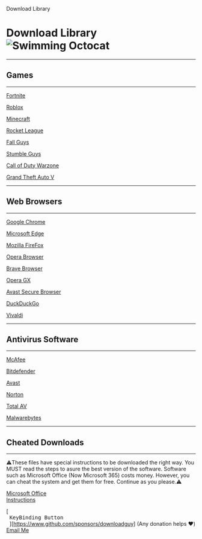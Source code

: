 Download Library

Download Library![Swimming Octocat](http://i.imgur.com/Cj4rMrS.gif "Download Library")
======================================================================================

* * *

Games
-----

* * *

  
[Fortnite](https://store.epicgames.com/en-US/p/fortnite)  
  
[Roblox](https://www.roblox.com/download)  
  
[Minecraft](https://www.minecraft.net)  
  
[Rocket League](https://store.epicgames.com/en-US/p/rocket-league)  
  
[Fall Guys](https://www.fallguys.com/en-US/download)  
  
[Stumble Guys](https://store.steampowered.com/app/1677740/Stumble_Guys/)  
  
[Call of Duty Warzone](https://store.steampowered.com/app/1962663/Call_of_Duty_Warzone_20/)  
  
[Grand Theft Auto V](https://www.filehorse.com/download-grand-theft-auto-5/download/)

* * *

Web Browsers
------------

* * *

  
  
[Google Chrome](https://www.google.com/chrome/)  
  
[Microsoft Edge](https://www.microsoft.com/en-us/edge/download?form=MA13FJ)  
  
[Mozilla FireFox](https://www.mozilla.org/en-US/firefox/new/)  
  
[Opera Browser](https://www.opera.com/download)  
  
[Brave Browser](https://brave.com/download/)  
  
[Opera GX](https://www.opera.com/gx)  
  
[Avast Secure Browser](https://www.avast.com/en-us/secure-browser#pc)  
  
[DuckDuckGo](https://duckduckgo.com/app)  
  
[Vivaldi](https://vivaldi.com/)

* * *

Antivirus Software
------------------

* * *

[McAfee](https://www.mcafee.com/en-us/antivirus.html)  
  
[Bitdefender](https://www.bitdefender.com/media/html/consumer/new/2020/cl-offer-opt/?pid=60off&cid=aff|c|ir)  
  
[Avast](https://www.avast.com/en-us/index#pc)  
  
[Norton](https://us.norton.com/store?expid=NLLDEF&promocode=NLLDEF&SID=05wv9ZD7VezPqXswsaOb2NR&cjid=5226272&clickid=e448e930d0c911ed811eed9f0a82b820&af_sub4=aff&af_sub5=CJ&c=CJ&cjevent=e448e930d0c911ed811eed9f0a82b820)  
  
[Total AV](https://www.totalav.com/free-download)  
  
[Malwarebytes](https://try.malwarebytes.com/get-premium/?c=cj&s=1583972&k=13090113&utm_source=cj&utm_medium=aff&utm_content=13090113&utm_campaign=AFF-CJ_1583972&tracking=cj&x-wts=cj&x-affid=1583972&ADDITIONAL_AFFID=cj-1583972&cjevent=0e7fde58d0ca11ed811e00c40a82b821&clickid=0e7fde58d0ca11ed811e00c40a82b821&pid=cj_int&cjdata=MXxOfDB8WXww)

* * *

Cheated Downloads
-----------------

* * *

⚠️These files have special instructions to be downloaded the right way. You MUST read the steps to asure the best version of the software. Software such as Microsoft Office (Now Microsoft 365) costs money. However, you can cheat the system and get them for free. Continue as you please.⚠️

  
[Microsoft Office](https://drive.google.com/file/d/1NQvbP7j8Nf3f1rJELHoh5I0eWaOO_57a/view?usp=share_link)  
[Instructions](https://msguides.com/office-2021#:~:text=Use%20act%20command%20to%20activate%20Office%202021%20If,try%20the%20command%20%E2%80%9Cact%E2%80%9D%20again%20until%20you%20succeed.)  
  
[<kbd> <br> KeyBinding Button <br> </kbd>][https://www.github.com/sponsors/downloadguy] 
(Any donation helps ❤️)  
[Email Me](mailto:adamabdallah2011@outlook.com)